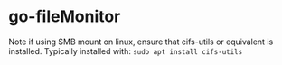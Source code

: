 # go-fileMonitor

Note if using SMB mount on linux, ensure that cifs-utils or equivalent is installed. Typically installed with: `sudo apt install cifs-utils`
